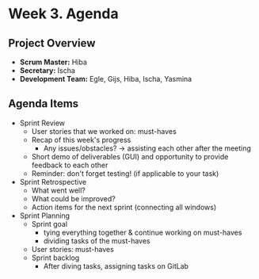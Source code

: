 # Week 3. Agenda

## Project Overview

- **Scrum Master:** Hiba
- **Secretary:** Ischa
- **Development Team:** Egle, Gijs, Hiba, Ischa, Yasmina

## Agenda Items

- Sprint Review
  - User stories that we worked on: must-haves
  - Recap of this week's progress
    - Any issues/obstacles? -> assisting each other after the meeting
  - Short demo of deliverables (GUI) and opportunity to provide feedback to each other
  - Reminder: don't forget testing! (if applicable to your task)
- Sprint Retrospective
  - What went well?
  - What could be improved?
  - Action items for the next sprint (connecting all windows)
- Sprint Planning
  - Sprint goal
    - tying everything together & continue working on must-haves
    - dividing tasks of the must-haves 
  - User stories: must-haves
  - Sprint backlog
    - After diving tasks, assigning tasks on GitLab
